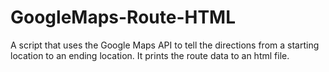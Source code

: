 # GoogleMaps-Route-HTML
 A script that uses the Google Maps API to tell the directions from a starting location to an ending location. It prints the route data to an html file.
